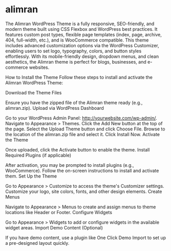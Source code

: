 # alimran

The Alimran WordPress Theme is a fully responsive, SEO-friendly, and modern theme built using CSS Flexbox and WordPress best practices. It features custom post types, flexible page templates (index, page, archive, 404, full-width, etc.), and is WooCommerce compatible. This theme includes advanced customization options via the WordPress Customizer, enabling users to set logo, typography, colors, and button styles effortlessly. With its mobile-friendly design, dropdown menus, and clean aesthetics, the Alimran theme is perfect for blogs, businesses, and e-commerce websites.

How to Install the Theme
Follow these steps to install and activate the Alimran WordPress Theme:

Download the Theme Files

Ensure you have the zipped file of the Alimran theme ready (e.g., alimran.zip).
Upload via WordPress Dashboard

Go to your WordPress Admin Panel: http://yourwebsite.com/wp-admin/.
Navigate to Appearance > Themes.
Click the Add New button at the top of the page.
Select the Upload Theme button and click Choose File.
Browse to the location of the alimran.zip file and select it.
Click Install Now.
Activate the Theme

Once uploaded, click the Activate button to enable the theme.
Install Required Plugins (if applicable)

After activation, you may be prompted to install plugins (e.g., WooCommerce). Follow the on-screen instructions to install and activate them.
Set Up the Theme

Go to Appearance > Customize to access the theme's Customizer settings.
Customize your logo, site colors, fonts, and other design elements.
Create Menus

Navigate to Appearance > Menus to create and assign menus to theme locations like Header or Footer.
Configure Widgets

Go to Appearance > Widgets to add or configure widgets in the available widget areas.
Import Demo Content (Optional)

If you have demo content, use a plugin like One Click Demo Import to set up a pre-designed layout quickly.
